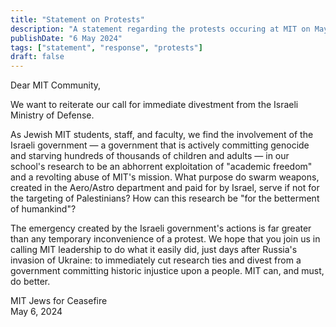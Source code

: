 ```yaml
---
title: "Statement on Protests"
description: "A statement regarding the protests occuring at MIT on May 6th"
publishDate: "6 May 2024"
tags: ["statement", "response", "protests"]
draft: false
---
```


Dear MIT Community,

We want to reiterate our call for immediate divestment from the Israeli Ministry of Defense.

As Jewish MIT students, staff, and faculty, we find the involvement of the Israeli government — a government that is actively committing genocide and starving hundreds of thousands of children and adults — in our school's research to be an abhorrent exploitation of "academic freedom" and a revolting abuse of MIT's mission. What purpose do swarm weapons, created in the Aero/Astro department and paid for by Israel, serve if not for the targeting of Palestinians? How can this research be "for the betterment of humankind"?

The emergency created by the Israeli government's actions is far greater than any temporary inconvenience of a protest. We hope that you join us in calling MIT leadership to do what it easily did, just days after Russia's invasion of Ukraine: to immediately cut research ties and divest from a government committing historic injustice upon a people. MIT can, and must, do better.

MIT Jews for Ceasefire
\
May 6, 2024
